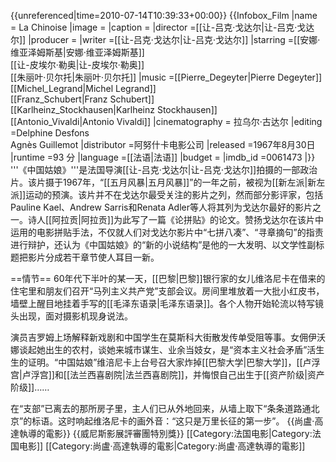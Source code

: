 {{unreferenced|time=2010-07-14T10:39:33+00:00}}
{{Infobox_Film
|name            = La Chinoise
|image           = 
|caption         = 
|director        =[[让-吕克·戈达尔|让-吕克·戈达尔]]
|producer        =
|writer          =[[让-吕克·戈达尔|让-吕克·戈达尔]]
|starring        =[[安娜·维亚泽姆斯基|安娜·维亚泽姆斯基]]<br />[[让-皮埃尔·勒奥|让-皮埃尔·勒奥]]<br />[[朱丽叶·贝尔托|朱丽叶·贝尔托]]
|music           =[[Pierre_Degeyter|Pierre Degeyter]]<br />[[Michel_Legrand|Michel Legrand]]<br />[[Franz_Schubert|Franz Schubert]]<br />[[Karlheinz_Stockhausen|Karlheinz Stockhausen]]<br />[[Antonio_Vivaldi|Antonio Vivaldi]]
|cinematography  = 拉乌尔·古达尔
|editing         =Delphine Desfons<br />Agnès Guillemot
|distributor     =阿努什卡电影公司
|released        =1967年8月30日
|runtime         =93 分
|language        =[[法语|法语]]
|budget          =
|imdb_id         =0061473
|}}
'''《中国姑娘》'''是法国导演[[让-吕克·戈达尔|让-吕克·戈达尔]]拍摄的一部政治片。该片摄于1967年，“[[五月风暴|五月风暴]]”的一年之前，被视为[[新左派|新左派]]运动的预演。该片并不在戈达尔最受关注的影片之列，然而部分影评家，包括Pauline Kael、Andrew Sarris和Renata Adler等人将其列为戈达尔最好的影片之一。诗人[[阿拉贡|阿拉贡]]为此写了一篇《论拼贴》的论文。赞扬戈达尔在该片中运用的电影拼贴手法，不仅就人们对戈达尔影片中“七拼八凑”、“寻章摘句”的指责进行辩护，还认为《中国姑娘》的“新的小说结构”是他的一大发明、以文学性副标题把影片分成若干章节使人耳目一新。

==情节==
60年代下半叶的某一天，[[巴黎|巴黎]]银行家的女儿维洛尼卡在借来的住宅里和朋友们召开“马列主义共产党”支部会议。房间里堆放着一大批小红皮书，墙壁上醒目地挂着手写的[[毛泽东语录|毛泽东语录]]。各个人物开始轮流以特写镜头出现，面对摄影机现身说法。

演员吉罗姆上场解释新戏剧和中国学生在莫斯科大街散发传单受阻等事。女佣伊沃娜谈起她出生的农村，谈她来城市谋生、业余当妓女，是“资本主义社会矛盾”活生生的证明。“中国姑娘”维涪尼卡上台号召大家炸掉[[巴黎大学|巴黎大学]]，[[卢浮宫|卢浮宫]]和[[法兰西喜剧院|法兰西喜剧院]]，并悔恨自己出生于[[资产阶级|资产阶级]]……

在“支部”已离去的那所房子里，主人们已从外地回来，从墙上取下“条条道路通北京”的标语。这时响起维洛尼卡的画外音：“这只是万里长征的第一步”。
{{尚盧·高達執導的電影}}
{{威尼斯影展評審團特別獎}}
[[Category:法国电影|Category:法国电影]]
[[Category:尚盧·高達執導的電影|Category:尚盧·高達執導的電影]]